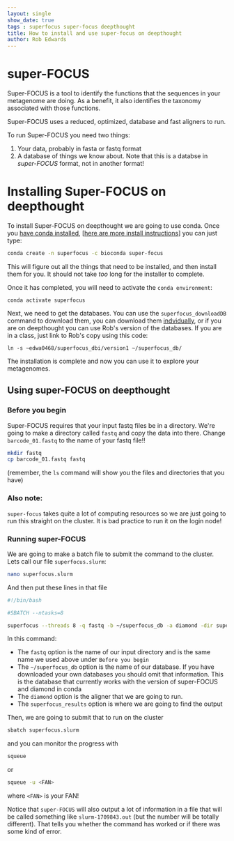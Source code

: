 ```yaml
---
layout: single
show_date: true
tags : superfocus super-focus deepthought
title: How to install and use super-focus on deepthought
author: Rob Edwards
---
```


# super-FOCUS 

Super-FOCUS is a tool to identify the functions that the sequences in your metagenome are doing. As a benefit, it also identifies the taxonomy associated with those functions.

Super-FOCUS uses a reduced, optimized, database and fast aligners to run.

To run Super-FOCUS you need two things:
1. Your data, probably in fasta or fastq format
2. A database of things we know about. Note that this is a databse in _super-FOCUS_ format, not in another format!

# Installing Super-FOCUS on deepthought

To install Super-FOCUS on deepthought we are going to use conda. Once you [have conda installed](2020-09-02-condadeepthought.md), \[[here are more install instructions](https://fame.flinders.edu.au/blog/2021/05/27/linux-getting-started#installing-software)\] you can just type:

```bash
conda create -n superfocus -c bioconda super-focus
```

This will figure out all the things that need to be installed, and then install them for you. It should not take _too_ long for the installer to complete.

Once it has completed, you will need to activate the `conda environment`:

```
conda activate superfocus
```


Next, we need to get the databases. You can use the `superfocus_downloadDB` command to download them, you can download them [indvidually](https://github.com/metageni/SUPER-FOCUS/issues/66), or if you are on deepthought you can use Rob's version of the databases.  If you are in a class, just link to Rob's copy using this code:


```
ln -s ~edwa0468/superfocus_dbi/version1 ~/superfocus_db/
```

The installation is complete and now you can use it to explore your metagenomes.

## Using super-FOCUS on deepthought

### Before you begin

Super-FOCUS requires that your input fastq files be in a directory. We're going to make a directory called `fastq` and copy the data into there. Change `barcode_01.fastq` to the name of your fastq file!!

```bash
mkdir fastq
cp barcode_01.fastq fastq
```

(remember, the `ls` command will show you the files and directories that you have)

### Also note:

`super-focus` takes quite a lot of computing resources so we are just going to run this straight on the cluster. It is bad practice to run it on the login node!


### Running super-FOCUS

We are going to make a batch file to submit the command to the cluster. Lets call our file `superfocus.slurm`:

```bash
nano superfocus.slurm
```

And then put these lines in that file


```bash
#!/bin/bash

#SBATCH --ntasks=8

superfocus --threads 8 -q fastq -b ~/superfocus_db -a diamond -dir superfocus_results
```

In this command:

- The `fastq` option is the name of our input directory and is the same name we used above under `Before you begin`
- The `~/superfocus_db` option is the name of our database. If you have downloaded your own databases you should omit that information. This is the database that currently works with the version of super-FOCUS and diamond in conda
- The `diamond` option is the aligner that we are going to run.
- The `superfocus_results` option is where we are going to find the output

Then, we are going to submit that to run on the cluster


```bash
sbatch superfocus.slurm
```

and you can monitor the progress with

```bash
squeue
```

or 


```bash
squeue -u <FAN>
```

where `<FAN>` is your FAN!


Notice that `super-FOCUS` will also output a lot of information in a file that will be called something like `slurm-1709843.out` (but the number will be totally different). That tells you whether the command has worked or if there was some kind of error.







